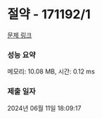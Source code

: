 # 절약 - 171192/1 

[문제 링크](https://level.goorm.io/exam/171192/%EC%A0%88%EC%95%BD/quiz/1) 

### 성능 요약

메모리: 10.08 MB, 시간: 0.12 ms

### 제출 일자

2024년 06월 11일 18:09:17

